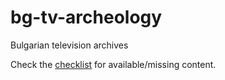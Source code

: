 # bg-tv-archeology

Bulgarian television archives

Check the [checklist](checklist.md) for available/missing content.
